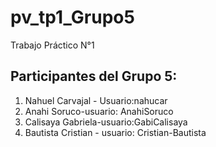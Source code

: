 # pv_tp1_Grupo5
Trabajo Práctico N°1

## Participantes del Grupo 5:
1. Nahuel Carvajal - Usuario:nahucar
2. Anahi Soruco-usuario: AnahiSoruco
3. Calisaya Gabriela-usuario:GabiCalisaya
4. Bautista Cristian - usuario: Cristian-Bautista